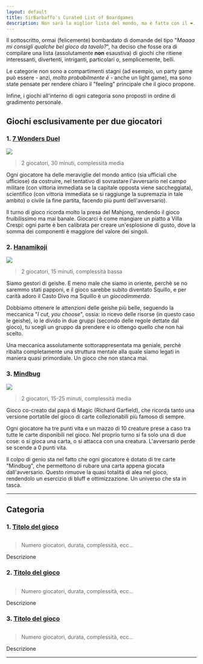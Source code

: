 ```yaml
---
layout: default
title: SirBarbaffo's Curated List of Boardgames
description: Non sarà la miglior lista del mondo, ma è fatta con il ❤.
---
```


Il sottoscritto, ormai (felicemente) bombardato di domande del tipo "_Maaaa mi consigli qualche bel gioco da tavolo?_", ha deciso che fosse ora di compilare una lista (assolutamente __non__ esaustiva) di giochi che ritiene interessanti, divertenti, intriganti, particolari o, semplicemente, belli.

Le categorie non sono a compartimenti stagni (ad esempio, un party game può essere - anzi, _molto probabilmente è_ - anche un light game), ma sono state pensate per rendere chiaro il "feeling" principale che il gioco propone.

Infine, i giochi all'interno di ogni categoria sono proposti in ordine di gradimento personale.

## Giochi esclusivamente per due giocatori

### 1. [7 Wonders Duel](https://www.dungeondice.it/100-7-wonders-duel.html)

<img class="game-cover" src="https://img.dungeondice.it/954-large_default/7-wonders-duel.jpg">

> 2 giocatori, 30 minuti, complessità media

Ogni giocatore ha delle meraviglie del mondo antico (sia ufficiali che ufficiose) da costruire, nel tentativo di sovrastare l'avversario nel campo militare (con vittoria immediata se la capitale opposta viene saccheggiata), scientifico (con vittoria immediata se si raggiunge la supremazia in tale ambito) o civile (a fine partita, facendo più punti dell'avversario).

Il turno di gioco ricorda molto la presa del Mahjong, rendendo il gioco fruibilissimo ma mai banale. Giocarci è come mangiare un piatto a Villa Crespi: ogni parte è ben calibrata per creare un'esplosione di gusto, dove la somma dei componenti è maggiore del valore dei singoli.

### 2. [Hanamikoji](https://www.dungeondice.it/2871-hanamikoji.html)

<img class="game-cover" src="https://www.msedizioni.it/wp-content/uploads/2019/10/hanamikoji-msedizioni.jpg">

> 2 giocatori, 15 minuti, complessità bassa

Siamo gestori di geishe. E meno male che siamo in oriente, perchè se no saremmo stati papponi, e il gioco sarebbe subito diventato Squillo, e per carità adoro il Casto Divo ma Squillo è un _giocodimmerda_.

Dobbiamo ottenere le attenzioni delle geishe più belle, seguendo la meccanica "_I cut, you choose_", ossia: io ricevo delle risorse (in questo caso le geishe), io le divido in due gruppi (secondo delle regole dettate dal gioco), tu scegli un gruppo da prendere e io ottengo quello che non hai scelto.

Una meccanica assolutamente sottorappresentata ma geniale, perchè ribalta completamente una struttura mentale alla quale siamo legati in maniera quasi primordiale. Un gioco che non stanca mai.

### 3. [Mindbug](https://www.dungeondice.it/30524-mindbug.html)

<img class="game-cover" src="https://img.dungeondice.it/61404-large_default/mindbug.jpg">

> 2 giocatori, 15-25 minuti, complessità media

Gioco co-creato dal papà di Magic (Richard Garfield), che ricorda tanto una versione portatile del gioco di carte collezionabili più famoso di sempre.

Ogni giocatore ha tre punti vita e un mazzo di 10 creature prese a caso tra tutte le carte disponibili nel gioco. Nel proprio turno si fa solo una di due cose: o si gioca una carta, o si attacca con una creatura. L'avversario perde se scende a 0 punti vita.

Il colpo di genio sta nel fatto che ogni giocatore è dotato di tre carte "Mindbug", che permettono di rubare una carta appena giocata dall'avversario. Questo rimuove la quasi totalità di alea nel gioco, rendendolo un esercizio di bluff e ottimizzazione. Un universo che sta in tasca. 

* * *

## Categoria

### 1. [Titolo del gioco](link_al_prodotto)

<img class="game-cover" src="">

> Numero giocatori, durata, complessità, ecc...

Descrizione

### 2. [Titolo del gioco](link_al_prodotto)

<img class="game-cover" src="">

> Numero giocatori, durata, complessità, ecc...

Descrizione

### 3. [Titolo del gioco](link_al_prodotto)

<img class="game-cover" src="">

> Numero giocatori, durata, complessità, ecc...

Descrizione

* * *
